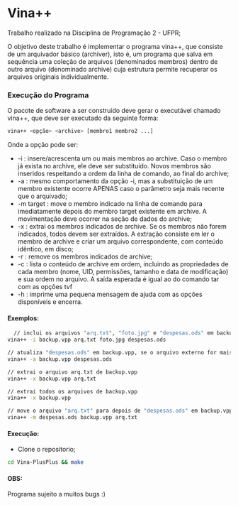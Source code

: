 # Vina++
Trabalho realizado na Disciplina de Programação 2 - UFPR;


O objetivo deste trabalho é implementar o programa vina++, que consiste de um arquivador básico (archiver), isto é, um programa que salva em sequência uma coleção de arquivos (denominados membros) dentro de outro arquivo (denominado archive) cuja estrutura permite recuperar os arquivos originais individualmente.


### Execução do Programa
O pacote de software a ser construído deve gerar o executável chamado vina++, que deve ser executado da seguinte forma:
```bash
vina++ <opção> <archive> [membro1 membro2 ...]
```
Onde a opção pode ser:
- -i : insere/acrescenta um ou mais membros ao archive. Caso o membro já exista no archive, ele deve ser substituído. Novos membros são inseridos respeitando a ordem da linha de comando, ao final do archive;
- -a : mesmo comportamento da opção -i, mas a substituição de um membro existente ocorre APENAS caso o parâmetro seja mais recente que o arquivado;
- -m target : move o membro indicado na linha de comando para imediatamente depois do membro target existente em archive. A movimentação deve ocorrer na seção de dados do archive;
- -x : extrai os membros indicados de archive. Se os membros não forem indicados, todos devem ser extraídos. A extração consiste em ler o membro de archive e criar um arquivo correspondente, com conteúdo idêntico, em disco;
- -r : remove os membros indicados de archive;
- -c : lista o conteúdo de archive em ordem, incluindo as propriedades de cada membro (nome, UID, permissões, tamanho e data de modificação) e sua ordem no arquivo. A saída esperada é igual ao do comando tar com as opções tvf
- -h : imprime uma pequena mensagem de ajuda com as opções disponíveis e encerra.

#### Exemplos:
```bash
  // inclui os arquivos "arq.txt", "foto.jpg" e "despesas.ods" em backup.vpp 
vina++ -i backup.vpp arq.txt foto.jpg despesas.ods

// atualiza "despesas.ods" em backup.vpp, se o arquivo externo for mais recente
vina++ -a backup.vpp despesas.ods

// extrai o arquivo arq.txt de backup.vpp
vina++ -x backup.vpp arq.txt

// extrai todos os arquivos de backup.vpp
vina++ -x backup.vpp

// move o arquivo "arq.txt" para depois de "despesas.ods" em backup.vpp
vina++ -m despesas.ods backup.vpp arq.txt
```

#### Execução:
- Clone o repositorio;
```bash
cd Vina-PlusPlus && make
```

#### OBS:
Programa sujeito a muitos bugs :)
